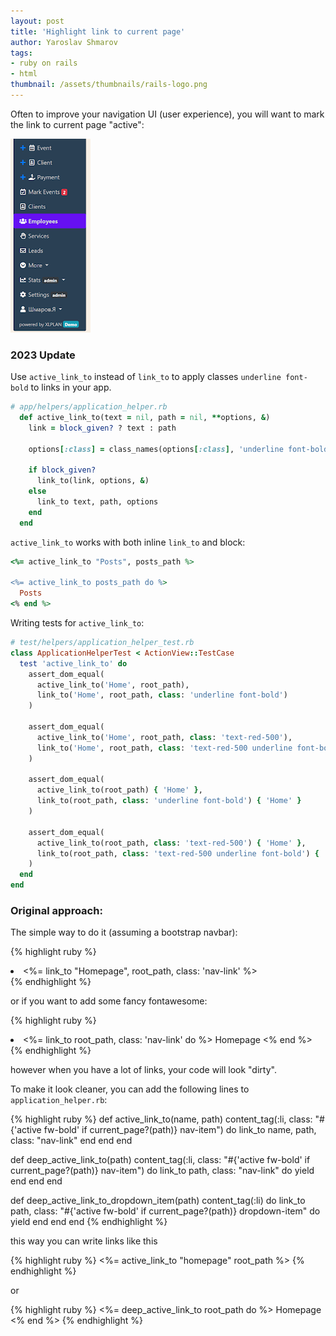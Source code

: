 ```yaml
---
layout: post
title: 'Highlight link to current page'
author: Yaroslav Shmarov
tags:
- ruby on rails
- html
thumbnail: /assets/thumbnails/rails-logo.png
---
```


Often to improve your navigation UI (user experience), you will want to mark the link to current page "active":

![2020-10-27-ruby-on-rails-highlight-linkto-current-page.png](/assets/2020-10-27-ruby-on-rails-highlight-linkto-current-page/highlight-active-link-to-current-page.png)

### 2023 Update

Use `active_link_to` instead of `link_to` to apply classes `underline font-bold` to links in your app.

```ruby
# app/helpers/application_helper.rb
  def active_link_to(text = nil, path = nil, **options, &)
    link = block_given? ? text : path

    options[:class] = class_names(options[:class], 'underline font-bold') if current_page?(link)

    if block_given?
      link_to(link, options, &)
    else
      link_to text, path, options
    end
  end
```

`active_link_to` works with both inline `link_to` and block:

```ruby
<%= active_link_to "Posts", posts_path %>

<%= active_link_to posts_path do %>
  Posts
<% end %>
```

Writing tests for `active_link_to`:

```ruby
# test/helpers/application_helper_test.rb
class ApplicationHelperTest < ActionView::TestCase
  test 'active_link_to' do
    assert_dom_equal(
      active_link_to('Home', root_path),
      link_to('Home', root_path, class: 'underline font-bold')
    )

    assert_dom_equal(
      active_link_to('Home', root_path, class: 'text-red-500'),
      link_to('Home', root_path, class: 'text-red-500 underline font-bold')
    )

    assert_dom_equal(
      active_link_to(root_path) { 'Home' },
      link_to(root_path, class: 'underline font-bold') { 'Home' }
    )

    assert_dom_equal(
      active_link_to(root_path, class: 'text-red-500') { 'Home' },
      link_to(root_path, class: 'text-red-500 underline font-bold') { 'Home' }
    )
  end
end
```

### Original approach:

The simple way to do it (assuming a bootstrap navbar):

{% highlight ruby %}
<li class="<%= 'active fw-bold' if current_page?(root_path) %> nav-item">
  <%= link_to "Homepage", root_path, class: 'nav-link' %>   
</li>
{% endhighlight %} 

or if you want to add some fancy fontawesome:

{% highlight ruby %}
<li class="<%= 'active fw-bold' if current_page?(root_path) %> nav-item">
  <%= link_to root_path, class: 'nav-link' do %>
    <i class="fa fa-home"></i>
    Homepage
  <% end %>
</li>
{% endhighlight %} 

however when you have a lot of links, your code will look "dirty".

To make it look cleaner, you can add the following lines to `application_helper.rb`:

{% highlight ruby %}
def active_link_to(name, path)
    content_tag(:li, class: "#{'active fw-bold' if current_page?(path)} nav-item") do
      link_to name, path, class: "nav-link"
    end
  end 
end 

def deep_active_link_to(path)
  content_tag(:li, class: "#{'active fw-bold' if current_page?(path)} nav-item") do
    link_to path, class: "nav-link" do
      yield
    end
  end 
end 

def deep_active_link_to_dropdown_item(path)
  content_tag(:li) do
    link_to path, class: "#{'active fw-bold' if current_page?(path)} dropdown-item" do
      yield
    end
  end 
end
{% endhighlight %} 

this way you can write links like this

{% highlight ruby %}
<%= active_link_to "homepage" root_path %>
{% endhighlight %} 

or 

{% highlight ruby %}
<%= deep_active_link_to root_path do %>
  <i class="fa fa-home"></i>
  Homepage 
<% end %>
{% endhighlight %} 
